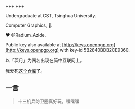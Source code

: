 +++
+++

Undergraduate at CST, Tsinghua University.

Computer Graphics, 🦀.

❤️ @Radium_Azide.

Public key also available at [http://keys.openpgp.org](http://keys.openpgp.org) with key-id 5B2840BDB2CE9360.

以「茨月」为网名出现在简中互联网上。

我爱死[这个仓库](https://github.com/tangx/Stop-Ask-Questions-The-Stupid-Ways)了。

## 一言

> 十三机兵防卫圈真好玩，嘿嘿嘿
